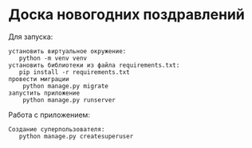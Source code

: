 # Доска новогодних поздравлений

Для запуска:
```
установить виртуальное окружение:
   python -m venv venv
установить библиотеки из файла requirements.txt:
   pip install -r requirements.txt
провести миграции
    python manage.py migrate
запустить приложение
    python manage.py runserver
```
Работа с приложением:
```
Создание суперпользователя:
   python manage.py createsuperuser
```

